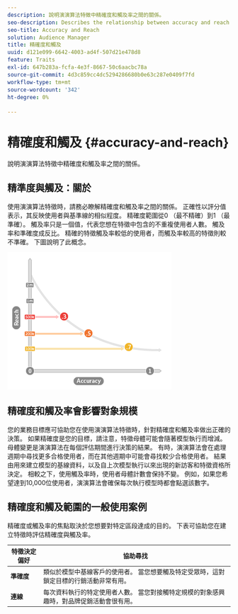 ```yaml
---
description: 說明演演算法特徵中精確度和觸及率之間的關係。
seo-description: Describes the relationship between accuracy and reach in algorithmic traits.
seo-title: Accuracy and Reach
solution: Audience Manager
title: 精確度和觸及
uuid: d121e099-6642-4003-ad4f-507d21e478d8
feature: Traits
exl-id: 647b283a-fcfa-4e3f-8667-50c6aacbc78a
source-git-commit: 4d3c859cc4dc5294286680b0e63c287e0409f7fd
workflow-type: tm+mt
source-wordcount: '342'
ht-degree: 0%

---
```


# 精確度和觸及 {#accuracy-and-reach}

說明演演算法特徵中精確度和觸及率之間的關係。

<!-- c_accuracy_reach.xml -->

## 精準度與觸及：關於

使用演演算法特徵時，請務必瞭解精確度和觸及率之間的關係。 正確性以評分值表示，其反映使用者與基準線的相似程度。 精確度範圍從0 （最不精確）到1 （最準確）。 觸及率只是一個值，代表您想在特徵中包含的不重複使用者人數。 觸及率和準確度成反比。 精確的特徵觸及率較低的使用者，而觸及率較高的特徵則較不準確。 下圖說明了此概念。

![](assets/Reach_v_Accuracy.png)

## 精確度和觸及率會影響對象規模

您的業務目標應可協助您在使用演演算法特徵時，針對精確度和觸及率做出正確的決策。 如果精確度是您的目標，請注意，特徵母體可能會隨著模型執行而增減。 母體變更是演演算法在每個評估期間進行決策的結果。 有時，演演算法會在處理週期中尋找更多合格使用者，而在其他週期中可能會尋找較少合格使用者。 結果由用來建立模型的基線資料，以及自上次模型執行以來出現的新訪客和特徵資格所決定。 相較之下，使用觸及率時，使用者母體計數會保持不變。 例如，如果您希望達到10,000位使用者，演演算法會確保每次執行模型時都會點選該數字。

## 精確度和觸及範圍的一般使用案例

精確度或觸及率的焦點取決於您想要對特定區段達成的目的。 下表可協助您在建立特徵時評估精確度與觸及率。

| 特徵決定偏好 | 協助尋找 |
|---|---|
| **準確度** | 類似於模型中基線客戶的使用者。 當您想要觸及特定受眾時，這對鎖定目標的行銷活動非常有用。 |
| **連線** | 每次資料執行的特定使用者人數。 當您對接觸特定規模的對象感興趣時，對品牌促銷活動會很有用。 |
